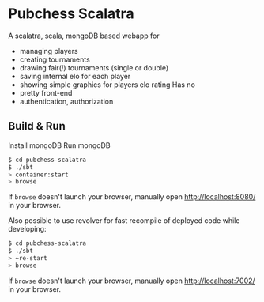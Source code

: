 # Pubchess Scalatra #
A scalatra, scala, mongoDB based webapp for
* managing players
* creating tournaments
* drawing fair(!) tournaments (single or double)
* saving internal elo for each player
* showing simple graphics for players elo rating
Has no
* pretty front-end
* authentication, authorization

## Build & Run ##
Install mongoDB
Run mongoDB

```sh
$ cd pubchess-scalatra
$ ./sbt
> container:start
> browse
```

If `browse` doesn't launch your browser, manually open [http://localhost:8080/](http://localhost:8080/) in your browser.

Also possible to use revolver for fast recompile of deployed code while developing:
```sh
$ cd pubchess-scalatra
$ ./sbt
> ~re-start
> browse
```
If `browse` doesn't launch your browser, manually open [http://localhost:7002/](http://localhost:7002/) in your browser.
